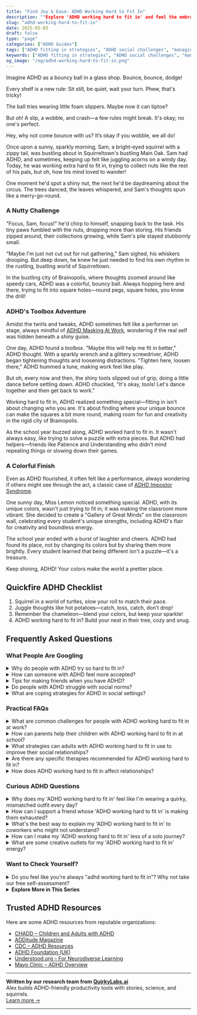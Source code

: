 ```yaml
---
title: "Find Joy & Ease: ADHD Working Hard to Fit In"
description: ""Explore 'ADHD working hard to fit in' and feel the embrace of understanding. Discover how our playful insights uplift and validate your journey. Join us, it’s okay to wobble!""
slug: "adhd-working-hard-to-fit-in"
date: 2025-05-03
draft: false
type: "page"
categories: ["ADHD Guides"]
tags: ["ADHD fitting in strategies", "ADHD social challenges", "managing ADHD in social settings", "ADHD coping techniques", "adult ADHD emotional support", "ADHD validation stories", "ADHD playful coping"]
keywords: ["ADHD fitting in strategies", "ADHD social challenges", "managing ADHD in social settings", "ADHD coping techniques", "adult ADHD emotional support", "ADHD validation stories", "ADHD playful coping"]
og_image: "/og/adhd-working-hard-to-fit-in.png"
---
```


Imagine ADHD as a bouncy ball in a glass shop. Bounce, bounce, dodge!

Every shelf is a new rule: Sit still, be quiet, wait your turn. Phew, that's tricky!

The ball tries wearing little foam slippers. Maybe now it can tiptoe?

But oh! A slip, a wobble, and crash—a few rules might break. It's okay; no one's perfect.

Hey, why not come bounce with us? It’s okay if you wobble, we all do!

Once upon a sunny, sparkly morning, Sam, a bright-eyed squirrel with a zippy tail, was bustling about in Squirreltown's bustling Main Oak. Sam had ADHD, and sometimes, keeping up felt like juggling acorns on a windy day. Today, he was working extra hard to fit in, trying to collect nuts like the rest of his pals, but oh, how his mind loved to wander!

One moment he'd spot a shiny nut, the next he'd be daydreaming about the circus. The trees danced, the leaves whispered, and Sam's thoughts spun like a merry-go-round.

### A Nutty Challenge

"Focus, Sam, focus!" he'd chirp to himself, snapping back to the task. His tiny paws fumbled with the nuts, dropping more than storing. His friends zipped around, their collections growing, while Sam's pile stayed stubbornly small. 

"Maybe I'm just not cut out for nut gathering," Sam sighed, his whiskers drooping. But deep down, he knew he just needed to find his own rhythm in the rustling, bustling world of Squirreltown.

In the bustling city of Brainopolis, where thoughts zoomed around like speedy cars, ADHD was a colorful, bouncy ball. Always hopping here and there, trying to fit into square holes—round pegs, square holes, you know the drill!

### ADHD's Toolbox Adventure

Amidst the twirls and tweaks, ADHD sometimes felt like a performer on stage, always mindful of [ADHD Masking At Work](/pages/adhd-masking-at-work), wondering if the real self was hidden beneath a shiny guise.

One day, ADHD found a toolbox. "Maybe this will help me fit in better," ADHD thought. With a sparkly wrench and a glittery screwdriver, ADHD began tightening thoughts and loosening distractions. "Tighten here, loosen there," ADHD hummed a tune, making work feel like play.

But oh, every now and then, the shiny tools slipped out of grip, doing a little dance before settling down. ADHD chuckled, "It's okay, tools! Let's dance together and then get back to work."

Working hard to fit in, ADHD realized something special—fitting in isn't about changing who you are. It's about finding where your unique bounce can make the squares a bit more round, making room for fun and creativity in the rigid city of Brainopolis.

As the school year buzzed along, ADHD worked hard to fit in. It wasn't always easy, like trying to solve a puzzle with extra pieces. But ADHD had helpers—friends like Patience and Understanding who didn't mind repeating things or slowing down their games.

### A Colorful Finish

Even as ADHD flourished, it often felt like a performance, always wondering if others might see through the act, a classic case of [ADHD Impostor Syndrome](/pages/adhd-impostor-syndrome/).

One sunny day, Miss Lemon noticed something special. ADHD, with its unique colors, wasn't just trying to fit in; it was making the classroom more vibrant. She decided to create a "Gallery of Great Minds" on the classroom wall, celebrating every student's unique strengths, including ADHD's flair for creativity and boundless energy.

The school year ended with a burst of laughter and cheers. ADHD had found its place, not by changing its colors but by sharing them more brightly. Every student learned that being different isn't a puzzle—it's a treasure.

Keep shining, ADHD! Your colors make the world a prettier place.

## Quickfire ADHD Checklist

1. Squirrel in a world of turtles, slow your roll to match their pace.
2. Juggle thoughts like hot potatoes—catch, toss, catch, don’t drop!
3. Remember the chameleon—blend your colors, but keep your sparkle!
4. ADHD working hard to fit in? Build your nest in their tree, cozy and snug.

## Frequently Asked Questions



### What People Are Googling

<details><summary>Why do people with ADHD try so hard to fit in?</summary><p>It’s perfectly natural for people with ADHD to want to fit in, just like anyone else! Often, those with ADHD might feel a bit out of sync with the world around them due to differences in how they think, feel, and react. This can make the desire to blend in and feel connected with others even stronger. Remember, everyone wants to feel understood and accepted, and it's okay to seek that connection. It's all about finding the right balance that lets you be true to yourself while engaging with the world around you.</p></details>
<details><summary>How can someone with ADHD feel more accepted?</summary><p>Finding acceptance with ADHD can sometimes feel like a journey, but remember, you're not alone in this. One effective way to feel more accepted is by connecting with others who share similar experiences. Consider joining support groups or online communities where ADHD is understood and embraced. Sharing your stories and hearing others can really affirm that your experiences are valid and that others truly understand. Also, embracing your own unique strengths and being open to discussing ADHD openly can empower you and change perceptions, one conversation at a time.</p></details>
<details><summary>Tips for making friends when you have ADHD?</summary><p>Making friends when you have ADHD can sometimes feel daunting, but remember, your vibrant personality and unique perspective are truly gifts! One helpful tip is to lean into activities that genuinely interest you. Whether it’s a book club, a cooking class, or a sports team, these environments can be great for meeting people who share your passions. Also, don’t shy away from being open about your ADHD; it’s a part of who you are and can help others understand your superpowers and quirks. Lastly, remember to listen actively and show interest in what others say—it really makes people feel valued and deepens connections.</p></details>
<details><summary>Do people with ADHD struggle with social norms?</summary><p>Absolutely, navigating social norms can sometimes be a bit tricky for those with ADHD. This is often because ADHD can affect social cues, impulse control, and the ability to maintain attention in conversations, which are all key components in social interactions. But remember, everyone has unique challenges in social settings; it's just about finding what works for you. By understanding and embracing your own communication style, you can build wonderful, authentic relationships.</p></details>
<details><summary>What are coping strategies for ADHD in social settings?</summary><p>Absolutely, navigating social settings with ADHD can be quite the adventure! One helpful strategy is to use grounding techniques, like focusing on your breath or the sensations in your feet, to stay present during conversations. It’s also a good idea to plan breaks where you can step away for a moment to recharge—no shame in taking a little time for yourself! Lastly, setting clear expectations with your friends about your needs can foster understanding and support. Remember, it’s all about finding what works for you and embracing your unique way of experiencing the world.</p></details>



### Practical FAQs

<details><summary>What are common challenges for people with ADHD working hard to fit in at work?</summary><p>Absolutely, navigating the workplace can definitely present some unique challenges for those with ADHD. Commonly, you might find staying organized or managing time can be a bit tricky, as ADHD can make it harder to prioritize tasks or stick to a schedule. Distractions can also be a frequent hurdle, making it tough to focus during meetings or when the office is busy. Remember, you're not alone in this, and finding strategies that cater to your strengths can really help make your workday feel more manageable and rewarding.</p></details>
<details><summary>How can parents help their children with ADHD working hard to fit in at school?</summary><p>Absolutely, helping your child navigate school with ADHD can feel a bit daunting, but you're already making a huge difference by seeking ways to support them. One of the best approaches is to maintain open lines of communication with your child—let them share their feelings and challenges without fear of judgment. It's also beneficial to work closely with their teachers to ensure they are receiving the necessary accommodations that play to their strengths and help manage their challenges. Lastly, encouraging your child in their interests and social activities can boost their confidence and help them make friends who appreciate their unique qualities.</p></details>
<details><summary>What strategies can adults with ADHD working hard to fit in use to improve their social relationships?</summary><p>Absolutely, navigating social relationships can be a bit tricky but very rewarding! One helpful strategy is to lean into active listening; really focus on what the other person is saying, which not only helps in understanding the conversation better but also shows that you value their words. Also, setting reminders for yourself to check in with friends or to remember important events in their lives can strengthen bonds. And remember, finding friends who appreciate your unique traits can make all the difference in feeling understood and accepted. You're doing great by seeking ways to enhance your social ties!</p></details>
<details><summary>Are there any specific therapies recommended for ADHD working hard to fit in?</summary><p>Absolutely, there's a whole toolbox of strategies and therapies that can help with ADHD, especially when it comes to fitting in at work or other social settings. Cognitive Behavioral Therapy (CBT) is highly recommended because it helps in managing the emotional responses and behaviors that might sometimes feel overwhelming. Coaching, specifically ADHD coaching, is also terrific for learning strategies tailored to your unique way of thinking and working. Lastly, joining support groups can provide a comforting space where you can share experiences and tips with others who truly understand what you're going through.</p></details>
<details><summary>How does ADHD working hard to fit in affect relationships?</summary><p>Trying really hard to fit in when you have ADHD can sometimes put a strain on relationships, and that’s okay—it’s a common experience. When we put a lot of energy into conforming to what we think others expect, we might feel like we're not being our true selves, which can be exhausting and even lead to misunderstandings. Remember, every relationship thrives on authenticity, and it’s important to find a balance where you can be true to yourself while also connecting with others. It’s also perfectly all right to talk about your feelings with friends or loved ones—chances are, they’ll appreciate your honesty and it could even strengthen your bond!</p></details>



### Curious ADHD Questions

<details><summary>Why does my 'ADHD working hard to fit in' feel like I'm wearing a quirky, mismatched outfit every day?</summary><p>Oh, that feeling is quite common, and you're definitely not alone in this. When you have ADHD, trying to "fit in" can often feel like you're wearing an outfit that doesn't quite match — because you're constantly adjusting your natural tendencies to meet expectations that don't always align with how your brain works. It's like trying to match plaids with polka dots; it requires effort and can feel a bit off. Remember, it's okay to embrace your unique pattern and find environments where you can be your authentic self. It’s all about finding the right fit for you, not changing who you are.</p></details>
<details><summary>How can I support a friend whose 'ADHD working hard to fit in' is making them exhausted?</summary><p>It's wonderful that you're looking to support your friend! A great start is simply acknowledging their efforts and letting them know you see how hard they're working. This alone can be incredibly validating. You might also suggest taking breaks together, perhaps for a quiet cup of tea or a short walk, to help them recharge. Encourage them to embrace their unique strengths and remind them it's okay to do things in their own way. Your understanding and acceptance can make a big difference in easing their exhaustion.</p></details>
<details><summary>What's the best way to explain my 'ADHD working hard to fit in' to coworkers who might not understand?</summary><p>Absolutely, it’s great that you want to open up about your experiences with ADHD! When explaining it to coworkers, you could say something like, "Just like everyone, I have my own unique way of processing and handling tasks. I have ADHD, which means I might work a bit differently to stay focused and organized. I appreciate your understanding and patience as I use strategies that help me perform at my best." This approach keeps the explanation simple, relatable, and invites a supportive work environment. It’s all about teamwork, after all!</p></details>
<details><summary>How can I make my 'ADHD working hard to fit in' less of a solo journey?</summary><p>Absolutely, finding companionship on your journey with ADHD can make a big difference! Consider joining a support group or an online community where you can connect with others who truly understand the peaks and valleys of ADHD. Sharing experiences and strategies can not only provide emotional support but also practical insights that can make daily life a bit smoother. Also, opening up to friends or colleagues about your challenges can invite understanding and perhaps even shared experiences, making your journey feel less solitary and more of a shared adventure.</p></details>
<details><summary>What are some creative outlets for my 'ADHD working hard to fit in' energy?</summary><p>Absolutely, channeling that vibrant energy into creative outlets can be both rewarding and soothing! Consider diving into activities like painting or drawing, which allow you to express yourself freely and without boundaries. Writing stories or journaling can also be a fantastic way to sort through your thoughts and emotions in a structured yet creative way. Additionally, trying out improvisational theater or dance can be exhilarating and a fun method to use your spontaneity and quick thinking—plus, it’s a great way to meet others who enjoy expressing themselves just as much!</p></details>



### Want to Check Yourself?

<details><summary>Do you feel like you're always "adhd working hard to fit in"? Why not take our free self-assessment?</summary><p>Absolutely, feeling like you're constantly trying to fit in can be really exhausting, can't it? It's like you're always adjusting your puzzle piece just to match the picture everyone else seems to be completing with ease. Taking a free self-assessment might just be a gentle step towards understanding your unique strengths and challenges a bit better. It’s a cozy, no-pressure way to start figuring out how to make your environment work for you, instead of the other way around. Give it a try, and see how it feels to lean into being your authentic self!</p></details>

<script type="application/ld+json">
{
  "@context": "https://schema.org",
  "@type": "FAQPage",
  "mainEntity": [
    {
      "@type": "Question",
      "name": "Why do people with ADHD try so hard to fit in?",
      "acceptedAnswer": {
        "@type": "Answer",
        "text": "It\u2019s perfectly natural for people with ADHD to want to fit in, just like anyone else! Often, those with ADHD might feel a bit out of sync with the world around them due to differences in how they think, feel, and react. This can make the desire to blend in and feel connected with others even stronger. Remember, everyone wants to feel understood and accepted, and it's okay to seek that connection. It's all about finding the right balance that lets you be true to yourself while engaging with the world around you."
      }
    },
    {
      "@type": "Question",
      "name": "How can someone with ADHD feel more accepted?",
      "acceptedAnswer": {
        "@type": "Answer",
        "text": "Finding acceptance with ADHD can sometimes feel like a journey, but remember, you're not alone in this. One effective way to feel more accepted is by connecting with others who share similar experiences. Consider joining support groups or online communities where ADHD is understood and embraced. Sharing your stories and hearing others can really affirm that your experiences are valid and that others truly understand. Also, embracing your own unique strengths and being open to discussing ADHD openly can empower you and change perceptions, one conversation at a time."
      }
    },
    {
      "@type": "Question",
      "name": "Tips for making friends when you have ADHD?",
      "acceptedAnswer": {
        "@type": "Answer",
        "text": "Making friends when you have ADHD can sometimes feel daunting, but remember, your vibrant personality and unique perspective are truly gifts! One helpful tip is to lean into activities that genuinely interest you. Whether it\u2019s a book club, a cooking class, or a sports team, these environments can be great for meeting people who share your passions. Also, don\u2019t shy away from being open about your ADHD; it\u2019s a part of who you are and can help others understand your superpowers and quirks. Lastly, remember to listen actively and show interest in what others say\u2014it really makes people feel valued and deepens connections."
      }
    },
    {
      "@type": "Question",
      "name": "Do people with ADHD struggle with social norms?",
      "acceptedAnswer": {
        "@type": "Answer",
        "text": "Absolutely, navigating social norms can sometimes be a bit tricky for those with ADHD. This is often because ADHD can affect social cues, impulse control, and the ability to maintain attention in conversations, which are all key components in social interactions. But remember, everyone has unique challenges in social settings; it's just about finding what works for you. By understanding and embracing your own communication style, you can build wonderful, authentic relationships."
      }
    },
    {
      "@type": "Question",
      "name": "What are coping strategies for ADHD in social settings?",
      "acceptedAnswer": {
        "@type": "Answer",
        "text": "Absolutely, navigating social settings with ADHD can be quite the adventure! One helpful strategy is to use grounding techniques, like focusing on your breath or the sensations in your feet, to stay present during conversations. It\u2019s also a good idea to plan breaks where you can step away for a moment to recharge\u2014no shame in taking a little time for yourself! Lastly, setting clear expectations with your friends about your needs can foster understanding and support. Remember, it\u2019s all about finding what works for you and embracing your unique way of experiencing the world."
      }
    }
  ]
}
</script>
<script type="application/ld+json">
{
  "@context": "https://schema.org",
  "@type": "Article",
  "author": {
    "@type": "Person",
    "name": "QuirkyLabs",
    "url": "https://quirkylabs.ai/about"
  },
  "headline": "\"Find Joy & Ease: ADHD Working Hard to Fit In\"",
  "mainEntityOfPage": "https://blog.quirkylabs.ai/pages/adhd-working-hard-to-fit-in/",
  "datePublished": "2025-05-03"
}
</script>
<script type="application/ld+json">
{
  "@context": "https://schema.org",
  "@type": "BreadcrumbList",
  "itemListElement": [
    {
      "@type": "ListItem",
      "position": 1,
      "name": "Home",
      "item": "https://quirkylabs.ai/"
    },
    {
      "@type": "ListItem",
      "position": 2,
      "name": "Blog",
      "item": "https://blog.quirkylabs.ai/"
    },
    {
      "@type": "ListItem",
      "position": 3,
      "name": "\"Find Joy & Ease: ADHD Working Hard to Fit In\"",
      "item": "https://blog.quirkylabs.ai/pages/adhd-working-hard-to-fit-in/"
    }
  ]
}
</script>

<details>
<summary><strong>Explore More in This Series</strong></summary>

- [Adhd Feel Like A Fraud](/pages/adhd-feel-like-a-fraud/)
- [Adhd Overexplaining Yourself](/pages/adhd-overexplaining-yourself/)
- [Adhd People Pleasing](/pages/adhd-people-pleasing/)
- [Adhd Secret Anxiety](/pages/adhd-secret-anxiety/)
- [Adhd Emotional Collapse](/pages/adhd-emotional-collapse/)
- [Adhd Self Sabotage](/pages/adhd-self-sabotage/)
- [Adhd Why Success Feels Fake](/pages/adhd-why-success-feels-fake/)
- [Adhd Impostor Syndrome](/pages/adhd-impostor-syndrome/)
</details>



## Trusted ADHD Resources

Here are some ADHD resources from reputable organizations:

- [CHADD – Children and Adults with ADHD](https://chadd.org)
- [ADDitude Magazine](https://www.additudemag.com)
- [CDC – ADHD Resources](https://www.cdc.gov/ncbddd/adhd)
- [ADHD Foundation (UK)](https://www.adhdfoundation.org.uk)
- [Understood.org – For Neurodiverse Learning](https://www.understood.org)
- [Mayo Clinic – ADHD Overview](https://www.mayoclinic.org/diseases-conditions/adhd)


---

**Written by our research team from [QuirkyLabs.ai](https://quirkylabs.ai)**  
Alex builds ADHD-friendly productivity tools with stories, science, and squirrels.  
[Learn more →](https://quirkylabs.ai)

---
